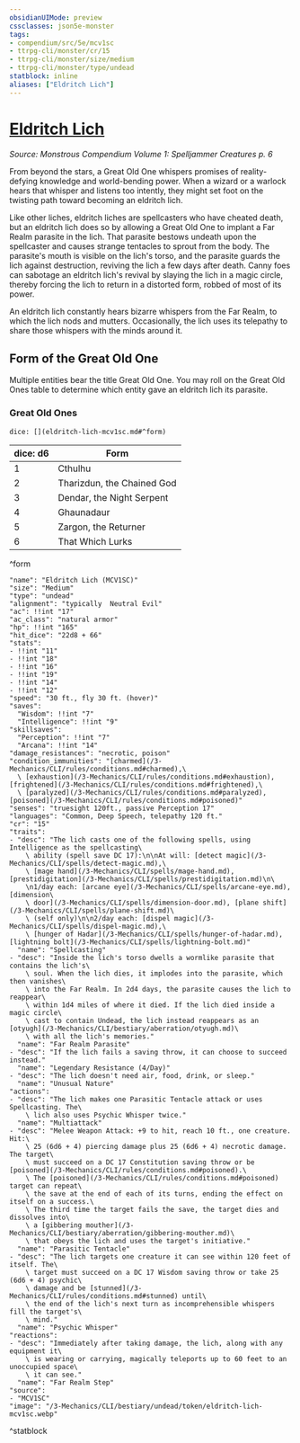 ```yaml
---
obsidianUIMode: preview
cssclasses: json5e-monster
tags:
- compendium/src/5e/mcv1sc
- ttrpg-cli/monster/cr/15
- ttrpg-cli/monster/size/medium
- ttrpg-cli/monster/type/undead
statblock: inline
aliases: ["Eldritch Lich"]
---
```

# [Eldritch Lich](3-Mechanics\CLI\bestiary\undead/eldritch-lich-mcv1sc.md)
*Source: Monstrous Compendium Volume 1: Spelljammer Creatures p. 6*  

From beyond the stars, a Great Old One whispers promises of reality-defying knowledge and world-bending power. When a wizard or a warlock hears that whisper and listens too intently, they might set foot on the twisting path toward becoming an eldritch lich.

Like other liches, eldritch liches are spellcasters who have cheated death, but an eldritch lich does so by allowing a Great Old One to implant a Far Realm parasite in the lich. That parasite bestows undeath upon the spellcaster and causes strange tentacles to sprout from the body. The parasite's mouth is visible on the lich's torso, and the parasite guards the lich against destruction, reviving the lich a few days after death. Canny foes can sabotage an eldritch lich's revival by slaying the lich in a magic circle, thereby forcing the lich to return in a distorted form, robbed of most of its power.

An eldritch lich constantly hears bizarre whispers from the Far Realm, to which the lich nods and mutters. Occasionally, the lich uses its telepathy to share those whispers with the minds around it.

## Form of the Great Old One

Multiple entities bear the title Great Old One. You may roll on the Great Old Ones table to determine which entity gave an eldritch lich its parasite.

### Great Old Ones

`dice: [](eldritch-lich-mcv1sc.md#^form)`

| dice: d6 | Form |
|----------|------|
| 1 | Cthulhu |
| 2 | Tharizdun, the Chained God |
| 3 | Dendar, the Night Serpent |
| 4 | Ghaunadaur |
| 5 | Zargon, the Returner |
| 6 | That Which Lurks |
^form

```statblock
"name": "Eldritch Lich (MCV1SC)"
"size": "Medium"
"type": "undead"
"alignment": "typically  Neutral Evil"
"ac": !!int "17"
"ac_class": "natural armor"
"hp": !!int "165"
"hit_dice": "22d8 + 66"
"stats":
- !!int "11"
- !!int "18"
- !!int "16"
- !!int "19"
- !!int "14"
- !!int "12"
"speed": "30 ft., fly 30 ft. (hover)"
"saves":
  "Wisdom": !!int "7"
  "Intelligence": !!int "9"
"skillsaves":
  "Perception": !!int "7"
  "Arcana": !!int "14"
"damage_resistances": "necrotic, poison"
"condition_immunities": "[charmed](/3-Mechanics/CLI/rules/conditions.md#charmed),\
  \ [exhaustion](/3-Mechanics/CLI/rules/conditions.md#exhaustion), [frightened](/3-Mechanics/CLI/rules/conditions.md#frightened),\
  \ [paralyzed](/3-Mechanics/CLI/rules/conditions.md#paralyzed), [poisoned](/3-Mechanics/CLI/rules/conditions.md#poisoned)"
"senses": "truesight 120ft., passive Perception 17"
"languages": "Common, Deep Speech, telepathy 120 ft."
"cr": "15"
"traits":
- "desc": "The lich casts one of the following spells, using Intelligence as the spellcasting\
    \ ability (spell save DC 17):\n\nAt will: [detect magic](/3-Mechanics/CLI/spells/detect-magic.md),\
    \ [mage hand](/3-Mechanics/CLI/spells/mage-hand.md), [prestidigitation](/3-Mechanics/CLI/spells/prestidigitation.md)\n\
    \n1/day each: [arcane eye](/3-Mechanics/CLI/spells/arcane-eye.md), [dimension\
    \ door](/3-Mechanics/CLI/spells/dimension-door.md), [plane shift](/3-Mechanics/CLI/spells/plane-shift.md)\
    \ (self only)\n\n2/day each: [dispel magic](/3-Mechanics/CLI/spells/dispel-magic.md),\
    \ [hunger of Hadar](/3-Mechanics/CLI/spells/hunger-of-hadar.md), [lightning bolt](/3-Mechanics/CLI/spells/lightning-bolt.md)"
  "name": "Spellcasting"
- "desc": "Inside the lich's torso dwells a wormlike parasite that contains the lich's\
    \ soul. When the lich dies, it implodes into the parasite, which then vanishes\
    \ into the Far Realm. In 2d4 days, the parasite causes the lich to reappear\
    \ within 1d4 miles of where it died. If the lich died inside a magic circle\
    \ cast to contain Undead, the lich instead reappears as an [otyugh](/3-Mechanics/CLI/bestiary/aberration/otyugh.md)\
    \ with all the lich's memories."
  "name": "Far Realm Parasite"
- "desc": "If the lich fails a saving throw, it can choose to succeed instead."
  "name": "Legendary Resistance (4/Day)"
- "desc": "The lich doesn't need air, food, drink, or sleep."
  "name": "Unusual Nature"
"actions":
- "desc": "The lich makes one Parasitic Tentacle attack or uses Spellcasting. The\
    \ lich also uses Psychic Whisper twice."
  "name": "Multiattack"
- "desc": "Melee Weapon Attack: +9 to hit, reach 10 ft., one creature. Hit:\
    \ 25 (6d6 + 4) piercing damage plus 25 (6d6 + 4) necrotic damage. The target\
    \ must succeed on a DC 17 Constitution saving throw or be [poisoned](/3-Mechanics/CLI/rules/conditions.md#poisoned).\
    \ The [poisoned](/3-Mechanics/CLI/rules/conditions.md#poisoned) target can repeat\
    \ the save at the end of each of its turns, ending the effect on itself on a success.\
    \ The third time the target fails the save, the target dies and dissolves into\
    \ a [gibbering mouther](/3-Mechanics/CLI/bestiary/aberration/gibbering-mouther.md)\
    \ that obeys the lich and uses the target's initiative."
  "name": "Parasitic Tentacle"
- "desc": "The lich targets one creature it can see within 120 feet of itself. The\
    \ target must succeed on a DC 17 Wisdom saving throw or take 25 (6d6 + 4) psychic\
    \ damage and be [stunned](/3-Mechanics/CLI/rules/conditions.md#stunned) until\
    \ the end of the lich's next turn as incomprehensible whispers fill the target's\
    \ mind."
  "name": "Psychic Whisper"
"reactions":
- "desc": "Immediately after taking damage, the lich, along with any equipment it\
    \ is wearing or carrying, magically teleports up to 60 feet to an unoccupied space\
    \ it can see."
  "name": "Far Realm Step"
"source":
- "MCV1SC"
"image": "/3-Mechanics/CLI/bestiary/undead/token/eldritch-lich-mcv1sc.webp"
```
^statblock